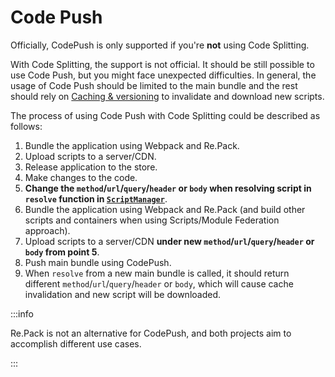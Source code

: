 # Code Push

Officially, CodePush is only supported if you're **not** using Code Splitting. 

With Code Splitting, the support is not official. It should be still possible to use Code Push, but
you might face unexpected difficulties. In general, the usage of Code Push should be limited to the
main bundle and the rest should rely on [Caching & versioning](./caching-versioning) to invalidate
and download new scripts.

The process of using Code Push with Code Splitting could be described as follows:

1. Bundle the application using Webpack and Re.Pack.
2. Upload scripts to a server/CDN.
3. Release application to the store.
4. Make changes to the code.
5. **Change the `method`/`url`/`query`/`header` or `body` when resolving script in `resolve` function in [`ScriptManager`](../api/repack/client/classes/ScriptManager#constructor)**.
6. Bundle the application using Webpack and Re.Pack (and build other scripts and containers when
using Scripts/Module Federation approach).
7. Upload scripts to a server/CDN **under new `method`/`url`/`query`/`header` or `body` from point 5**.
8. Push main bundle using CodePush.
9. When `resolve` from a new main bundle is called, it should return different `method`/`url`/`query`/`header` or `body`,
which will cause cache invalidation and new script will be downloaded.

:::info

Re.Pack is not an alternative for CodePush, and both projects aim to accomplish different use cases.

:::
